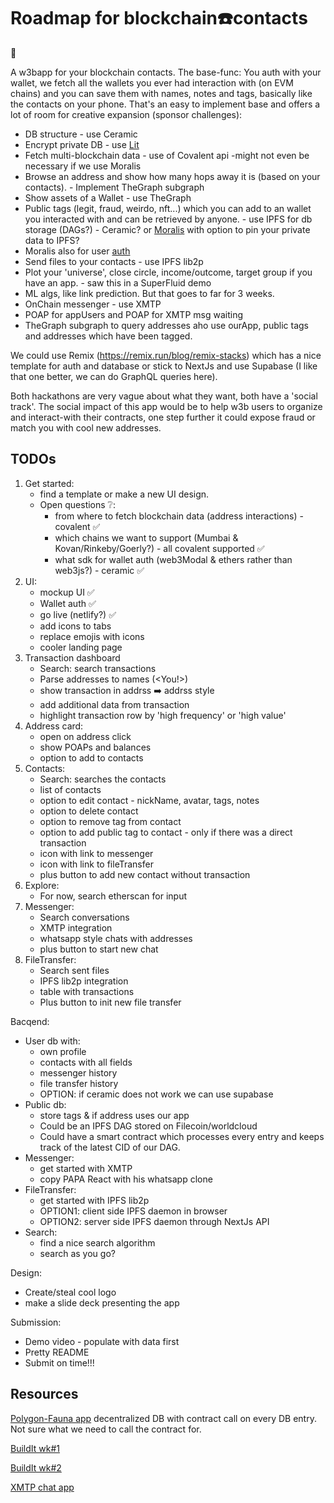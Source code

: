 # Roadmap for blockchain☎️contacts

🥁

A w3bapp for your blockchain contacts.
The base-func:
You auth with your wallet, we fetch all the wallets you ever had interaction with (on EVM chains) and you can save them with names, notes and tags, basically like the contacts on your phone.
That's an easy to implement base and offers a lot of room for creative expansion (sponsor challenges):

- DB structure - use Ceramic
- Encrypt private DB - use [Lit](https://developer.litprotocol.com/)
- Fetch multi-blockchain data - use of Covalent api -might not even be necessary if we use Moralis
- Browse an address and show how many hops away it is (based on your contacts). - Implement TheGraph subgraph
- Show assets of a Wallet - use TheGraph
- Public tags (legit, fraud, weirdo, nft...) which you can add to an wallet you interacted with and can be retrieved by anyone. - use IPFS for db storage (DAGs?) - Ceramic? or [Moralis](https://moralis.io/) with option to pin your private data to IPFS?
- Moralis also for user [auth](https://docs.moralis.io/moralis-dapp/connect-the-sdk/connect-with-react)
- Send files to your contacts - use IPFS lib2p
- Plot your 'universe', close circle, income/outcome, target group if you have an app. - saw this in a SuperFluid demo
- ML algs, like link prediction. But that goes to far for 3 weeks.
- OnChain messenger - use XMTP
- POAP for appUsers and POAP for XMTP msg waiting
- TheGraph subgraph to query addresses aho use ourApp, public tags and addresses which have been tagged.

We could use Remix (https://remix.run/blog/remix-stacks) which has a nice template for auth and database or stick to NextJs and use Supabase (I like that one better, we can do GraphQL queries here).

Both hackathons are very vague about what they want, both have a 'social track'.
The social impact of this app would be to help w3b users to organize and interact-with their contracts, one step further it could expose fraud or match you with cool new addresses.

## TODOs

1. Get started:
   - find a template or make a new UI design.
   - Open questions ❔:
     - from where to fetch blockchain data (address interactions) - covalent ✅
     - which chains we want to support (Mumbai & Kovan/Rinkeby/Goerly?) - all covalent supported ✅
     - what sdk for wallet auth (web3Modal & ethers rather than web3js?) - ceramic ✅
2. UI:
   - mockup UI ✅
   - Wallet auth ✅
   - go live (netlify?) ✅
   - add icons to tabs
   - replace emojis with icons
   - cooler landing page
3. Transaction dashboard
   - Search: search transactions
   - Parse addresses to names (<You!>)
   - show transaction in addrss ➡️ addrss style
   - add additional data from transaction
   - highlight transaction row by 'high frequency' or 'high value'
4. Address card:
   - open on address click
   - show POAPs and balances
   - option to add to contacts
5. Contacts:
   - Search: searches the contacts
   - list of contacts
   <!-- - option to add new contact -->
   - option to edit contact - nickName, avatar, tags, notes
   - option to delete contact
   - option to remove tag from contact
   - option to add public tag to contact - only if there was a direct transaction
   - icon with link to messenger
   - icon with link to fileTransfer
   - plus button to add new contact without transaction
6. Explore:
   - For now, search etherscan for input
7. Messenger:
   - Search conversations
   - XMTP integration
   - whatsapp style chats with addresses
   - plus button to start new chat
8. FileTransfer:
   - Search sent files
   - IPFS lib2p integration
   - table with transactions
   - Plus button to init new file transfer

Bacqend:
- User db with:
   - own profile
   - contacts with all fields
   - messenger history
   - file transfer history
   - OPTION: if ceramic does not work we can use supabase
- Public db:
   - store tags & if address uses our app
   - Could be an IPFS DAG stored on Filecoin/worldcloud
   - Could have a smart contract which processes every entry and keeps track of the latest CID of our DAG.
- Messenger:
   - get started with XMTP
   - copy PAPA React with his whatsapp clone
- FileTransfer:
   - get started with IPFS lib2p
   - OPTION1: client side IPFS daemon in browser
   - OPTION2: server side IPFS daemon through NextJs API
- Search: 
   - find a nice search algorithm
   - search as you go?

Design:
- Create/steal cool logo
- make a slide deck presenting the app

Submission:
- Demo video - populate with data first
- Pretty README
- Submit on time!!!

## Resources

[Polygon-Fauna app](https://docs.polygon.technology/docs/develop/dapp-fauna-polygon-react/) decentralized DB with contract call on every DB entry. Not sure what we need to call the contract for.

[BuildIt wk#1](https://www.youtube.com/watch?v=S8hZ5rDV7kg)

[BuildIt wk#2](https://www.youtube.com/watch?v=2Bae-wfl0es)

[XMTP chat app](https://github.com/xmtp/example-chat-react_)
